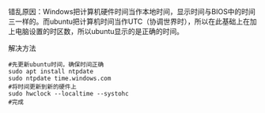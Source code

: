 错乱原因：Windows把计算机硬件时间当作本地时间，显示时间与BIOS中的时间三一样的。而ubuntu把计算机时间当作UTC（协调世界时），所以在此基础上在加上电脑设置的时区数，所以ubuntu显示的是正确的时间。

解决方法

```shell
#先更新ubuntu时间，确保时间正确
sudo apt install ntpdate
sudo ntpdate time.windows.com
#将时间更新到新的硬件上
sudo hwclock --localtime --systohc
#完成
```

